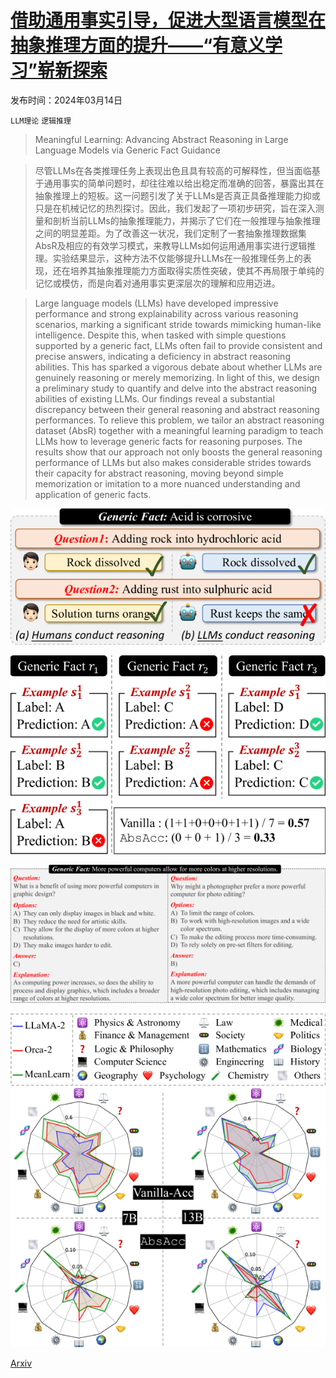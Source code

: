 # [借助通用事实引导，促进大型语言模型在抽象推理方面的提升——“有意义学习”崭新探索](https://arxiv.org/abs/2403.09085)

发布时间：2024年03月14日

`LLM理论` `逻辑推理`

> Meaningful Learning: Advancing Abstract Reasoning in Large Language Models via Generic Fact Guidance

> 尽管LLMs在各类推理任务上表现出色且具有较高的可解释性，但当面临基于通用事实的简单问题时，却往往难以给出稳定而准确的回答，暴露出其在抽象推理上的短板。这一问题引发了关于LLMs是否真正具备推理能力抑或只是在机械记忆的热烈探讨。因此，我们发起了一项初步研究，旨在深入测量和剖析当前LLMs的抽象推理能力，并揭示了它们在一般推理与抽象推理之间的明显差距。为了改善这一状况，我们定制了一套抽象推理数据集AbsR及相应的有效学习模式，来教导LLMs如何运用通用事实进行逻辑推理。实验结果显示，这种方法不仅能够提升LLMs在一般推理任务上的表现，还在培养其抽象推理能力方面取得实质性突破，使其不再局限于单纯的记忆或模仿，而是向着对通用事实更深层次的理解和应用迈进。

> Large language models (LLMs) have developed impressive performance and strong explainability across various reasoning scenarios, marking a significant stride towards mimicking human-like intelligence. Despite this, when tasked with simple questions supported by a generic fact, LLMs often fail to provide consistent and precise answers, indicating a deficiency in abstract reasoning abilities. This has sparked a vigorous debate about whether LLMs are genuinely reasoning or merely memorizing. In light of this, we design a preliminary study to quantify and delve into the abstract reasoning abilities of existing LLMs. Our findings reveal a substantial discrepancy between their general reasoning and abstract reasoning performances. To relieve this problem, we tailor an abstract reasoning dataset (AbsR) together with a meaningful learning paradigm to teach LLMs how to leverage generic facts for reasoning purposes. The results show that our approach not only boosts the general reasoning performance of LLMs but also makes considerable strides towards their capacity for abstract reasoning, moving beyond simple memorization or imitation to a more nuanced understanding and application of generic facts.

![借助通用事实引导，促进大型语言模型在抽象推理方面的提升——“有意义学习”崭新探索](../../../paper_images/2403.09085/x1.png)

![借助通用事实引导，促进大型语言模型在抽象推理方面的提升——“有意义学习”崭新探索](../../../paper_images/2403.09085/x2.png)

![借助通用事实引导，促进大型语言模型在抽象推理方面的提升——“有意义学习”崭新探索](../../../paper_images/2403.09085/x3.png)

![借助通用事实引导，促进大型语言模型在抽象推理方面的提升——“有意义学习”崭新探索](../../../paper_images/2403.09085/x4.png)

[Arxiv](https://arxiv.org/abs/2403.09085)